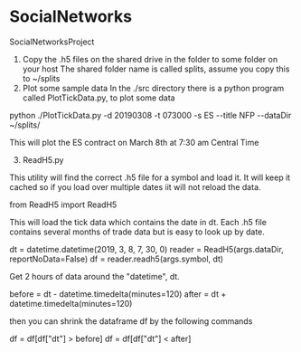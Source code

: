# SocialNetworks
SocialNetworksProject

1) Copy the .h5 files on the shared drive in the folder to some folder on your host
The shared folder name is called splits, assume you copy this to ~/splits
2) Plot some sample data
In the ./src directory there is a python program called PlotTickData.py, to plot some data

python ./PlotTickData.py -d 20190308 -t 073000 -s ES --title NFP --dataDir ~/splits/

This will plot the ES contract on March 8th at 7:30 am Central Time

3) ReadH5.py

This utility will find the correct .h5 file for a symbol and load it. It will keep it cached so if you load over multiple dates iit will not reload the data.

from ReadH5 import ReadH5

This will load the tick data which contains the date in dt. Each .h5 file contains several months of trade data but is easy to look up by date.

dt = datetime.datetime(2019, 3, 8, 7, 30, 0)
reader  = ReadH5(args.dataDir, reportNoData=False)
df = reader.readh5(args.symbol, dt)

Get 2 hours of data around the "datetime", dt.

before = dt - datetime.timedelta(minutes=120)
after = dt + datetime.timedelta(minutes=120)

then you can shrink the dataframe df by the following commands

df = df[df["dt"] > before]
df = df[df["dt"] < after]
 
 
